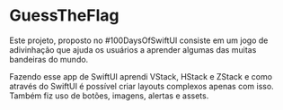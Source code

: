 # GuessTheFlag

Este projeto, proposto no #100DaysOfSwiftUI consiste em um jogo de adivinhação que ajuda os usuários a aprender algumas das muitas bandeiras do mundo.

Fazendo esse app de SwiftUI aprendi VStack, HStack e ZStack e como através do SwiftUI é possível criar layouts complexos apenas com isso. Também fiz uso de  botões, imagens, alertas e assets.



